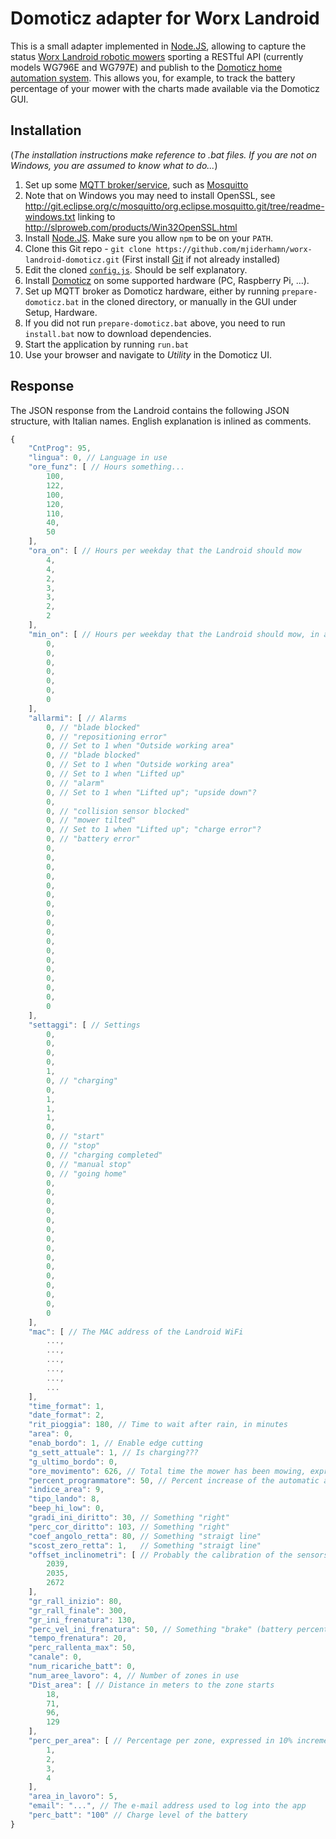 # Domoticz adapter for Worx Landroid

This is a small adapter implemented in [Node.JS](https://nodejs.org/), allowing to capture the status [Worx Landroid
robotic mowers](https://www.worxlandroid.com/) sporting a RESTful API (currently models WG796E and WG797E) and publish
to the [Domoticz home automation system](http://domoticz.com/). This allows you, for example, to track the battery
percentage of your mower with the charts made available via the Domoticz GUI.

## Installation
(_The installation instructions make reference to .bat files. If you are not on Windows, you are assumed to know what to
do..._)

1. Set up some [MQTT broker/service](https://github.com/mqtt/mqtt.github.io/wiki/servers), such as [Mosquitto](http://mosquitto.org/)
  1. Note that on Windows you may need to install OpenSSL, see http://git.eclipse.org/c/mosquitto/org.eclipse.mosquitto.git/tree/readme-windows.txt
     linking to http://slproweb.com/products/Win32OpenSSL.html
2. Install [Node.JS](https://nodejs.org/). Make sure you allow `npm` to be on your `PATH`.
3. Clone this Git repo - `git clone https://github.com/mjiderhamn/worx-landroid-domoticz.git`
  (First install [Git](http://git-scm.com/) if not already installed)
4. Edit the cloned [`config.js`](config.js). Should be self explanatory.  
5. Install [Domoticz](http://domoticz.com/) on some supported hardware (PC, Raspberry Pi, ...). 
6. Set up MQTT broker as Domoticz hardware, either by running `prepare-domoticz.bat` in the cloned directory, or
   manually in the GUI under Setup, Hardware.
7. If you did not run `prepare-domoticz.bat` above, you need to run `install.bat` now to download dependencies.
8. Start the application by running `run.bat` 
9. Use your browser and navigate to _Utility_ in the Domoticz UI.

## Response

The JSON response from the Landroid contains the following JSON structure, with Italian names. English explanation 
is inlined as comments.
```javascript
{
    "CntProg": 95,
    "lingua": 0, // Language in use
    "ore_funz": [ // Hours something...
        100,
        122,
        100,
        120,
        110,
        40,
        50
    ],
    "ora_on": [ // Hours per weekday that the Landroid should mow
        4,
        4,
        2,
        3,
        3,
        2,
        2
    ],
    "min_on": [ // Hours per weekday that the Landroid should mow, in addition to the hours above
        0,
        0,
        0,
        0,
        0,
        0,
        0
    ],
    "allarmi": [ // Alarms
        0, // "blade blocked"
        0, // "repositioning error"
        0, // Set to 1 when "Outside working area" 
        0, // "blade blocked"
        0, // Set to 1 when "Outside working area"
        0, // Set to 1 when "Lifted up"
        0, // "alarm"
        0, // Set to 1 when "Lifted up"; "upside down"?
        0,
        0, // "collision sensor blocked"
        0, // "mower tilted"
        0, // Set to 1 when "Lifted up"; "charge error"?
        0, // "battery error"
        0,
        0,
        0,
        0,
        0,
        0,
        0,
        0,
        0,
        0,
        0,
        0,
        0,
        0,
        0,
        0,
        0,
        0
    ],
    "settaggi": [ // Settings
        0,
        0,
        0,
        0,
        1,
        0, // "charging"
        0,
        1,
        1,
        1,
        0,
        0, // "start"
        0, // "stop"
        0, // "charging completed"
        0, // "manual stop"
        0, // "going home"
        0,
        0,
        0,
        0,
        0,
        0,
        0,
        0,
        0,
        0,
        0,
        0,
        0,
        0,
        0
    ],
    "mac": [ // The MAC address of the Landroid WiFi
        ...,
        ...,
        ...,
        ...,
        ...,
        ...
    ],
    "time_format": 1,
    "date_format": 2,
    "rit_pioggia": 180, // Time to wait after rain, in minutes
    "area": 0,
    "enab_bordo": 1, // Enable edge cutting
    "g_sett_attuale": 1, // Is charging???
    "g_ultimo_bordo": 0,
    "ore_movimento": 626, // Total time the mower has been mowing, expressed in 0,1 h 
    "percent_programmatore": 50, // Percent increase of the automatic area setting
    "indice_area": 9,
    "tipo_lando": 8,
    "beep_hi_low": 0,
    "gradi_ini_diritto": 30, // Something "right"
    "perc_cor_diritto": 103, // Something "right"
    "coef_angolo_retta": 80, // Something "straigt line"
    "scost_zero_retta": 1,   // Something "straigt line"
    "offset_inclinometri": [ // Probably the calibration of the sensors
        2039,
        2035,
        2672
    ],
    "gr_rall_inizio": 80,
    "gr_rall_finale": 300,
    "gr_ini_frenatura": 130,
    "perc_vel_ini_frenatura": 50, // Something "brake" (battery percent when returning to charger???)
    "tempo_frenatura": 20,
    "perc_rallenta_max": 50,
    "canale": 0,
    "num_ricariche_batt": 0,
    "num_aree_lavoro": 4, // Number of zones in use
    "Dist_area": [ // Distance in meters to the zone starts
        18,
        71,
        96,
        129
    ],
    "perc_per_area": [ // Percentage per zone, expressed in 10% increments (i.e. 3 = 30%)
        1,
        2,
        3,
        4
    ],
    "area_in_lavoro": 5,
    "email": "...", // The e-mail address used to log into the app
    "perc_batt": "100" // Charge level of the battery
}
```